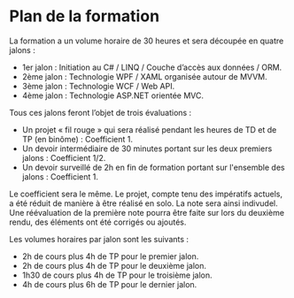 <h1>Plan de la formation</h1>

La formation a un volume horaire de 30 heures et sera découpée en quatre jalons :

<ul>
<li>1er jalon : Initiation au C# / LINQ / Couche d’accès aux données / ORM.</li>
<li>2ème jalon : Technologie WPF / XAML organisée autour de MVVM.</li>
<li>3ème jalon : Technologie WCF / Web API.</li>
<li>4ème jalon : Technologie ASP.NET orientée MVC.</li>
</ul>

Tous ces jalons feront l’objet de trois évaluations :

<ul>
<li>Un projet « fil rouge » qui sera réalisé pendant les heures de TD et de TP (en binôme) : Coefficient 1.</li>
<li>Un devoir intermédiaire de 30 minutes portant sur les deux premiers jalons : Coefficient 1/2.</li>
<li>Un devoir surveillé de 2h en fin de formation portant sur l'ensemble des jalons : Coefficient 1.</li>
</ul>

Le coefficient sera le même. Le projet, compte tenu des impératifs actuels, a été réduit de manière à être réalisé en solo. La note sera ainsi indivudel.
Une réévaluation de la première note pourra être faite sur lors du deuxième rendu, des éléments ont été corrigés ou ajoutés.

Les volumes horaires par jalon sont les suivants :

<ul>
<li>2h de cours plus 4h de TP pour le premier jalon.</li>
<li>2h de cours plus 4h de TP pour le deuxième jalon.</li>
<li>1h30 de cours plus 4h de TP pour le troisième jalon.</li>
<li>4h de cours plus 6h de TP pour le dernier jalon.</li>
</ul>
